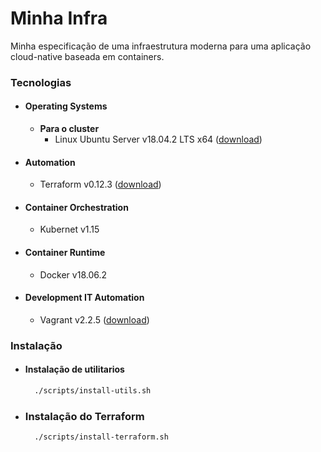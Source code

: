 # Minha Infra

Minha especificação de uma infraestrutura moderna para uma aplicação cloud-native baseada em containers.

### Tecnologias

- #### Operating Systems

  - **Para o cluster**
    - Linux Ubuntu Server v18.04.2 LTS x64 ([download](http://mirror.ufca.edu.br/mirror/ubuntu-releases/18.04.2/ubuntu-18.04.2-live-server-amd64.iso))

- #### Automation

  - Terraform v0.12.3 ([download](https://releases.hashicorp.com/terraform/0.12.3/terraform_0.12.3_linux_amd64.zip)) 

- #### Container Orchestration

  - Kubernet v1.15

- #### Container Runtime

  - Docker v18.06.2

- #### Development IT Automation

  - Vagrant v2.2.5 ([download](https://www.vagrantup.com/intro/getting-started/install.html))

### Instalação

- #### Instalação de utilitarios

    ```sh
      ./scripts/install-utils.sh  
    ```

- ### Instalação do Terraform

    ```sh
      ./scripts/install-terraform.sh  
    ```